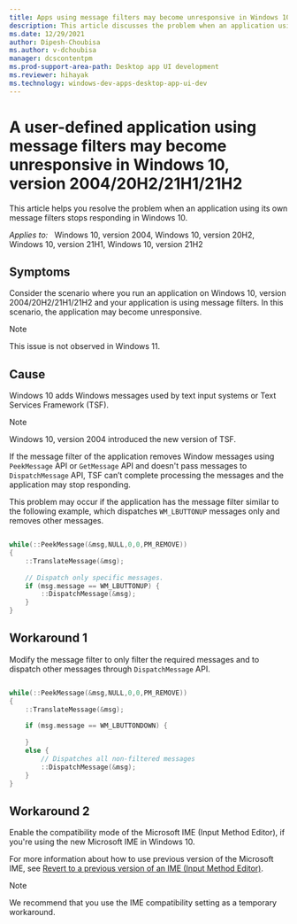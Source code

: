 ```yaml
---
title: Apps using message filters may become unresponsive in Windows 10
description: This article discusses the problem when an application using its own message filters stops responding in Windows 10.
ms.date: 12/29/2021
author: Dipesh-Choubisa
ms.author: v-dchoubisa
manager: dcscontentpm
ms.prod-support-area-path: Desktop app UI development
ms.reviewer: hihayak
ms.technology: windows-dev-apps-desktop-app-ui-dev
---
```


# A user-defined application using message filters may become unresponsive in Windows 10, version 2004/20H2/21H1/21H2

This article helps you resolve the problem when an application using its own message filters stops responding in Windows 10.

_Applies to:_ &nbsp; Windows 10, version 2004, Windows 10, version 20H2, Windows 10, version 21H1, Windows 10, version 21H2

## Symptoms

Consider the scenario where you run an application on Windows 10, version 2004/20H2/21H1/21H2 and your application is using message filters.
In this scenario, the application may become unresponsive.

> [!NOTE]
> This issue is not observed in Windows 11.

## Cause

Windows 10 adds Windows messages used by text input systems or Text Services Framework (TSF).

> [!NOTE]
> Windows 10, version 2004 introduced the new version of TSF.

If the message filter of the application removes Window messages using `PeekMessage` API or `GetMessage` API and doesn't pass messages to `DispatchMessage` API, TSF can’t complete processing the messages and the application may stop responding.

This problem may occur if the application has the message filter similar to the following example, which dispatches `WM_LBUTTONUP` messages only and removes other messages.

```cpp

while(::PeekMessage(&msg,NULL,0,0,PM_REMOVE))
{
    ::TranslateMessage(&msg);
    
    // Dispatch only specific messages.
    if (msg.message == WM_LBUTTONUP) {
        ::DispatchMessage(&msg);
    }
}

```

## Workaround 1

Modify the message filter to only filter the required messages and to dispatch other messages through `DispatchMessage` API.

```cpp

while(::PeekMessage(&msg,NULL,0,0,PM_REMOVE))
{
    ::TranslateMessage(&msg);
    
    if (msg.message == WM_LBUTTONDOWN) {
    
    }
    else {
        // Dispatches all non-filtered messages
        ::DispatchMessage(&msg);
    }
}

```

## Workaround 2

Enable the compatibility mode of the Microsoft IME (Input Method Editor), if you're using the new Microsoft IME in Windows 10.

For more information about how to use previous version of the Microsoft IME, see 
[Revert to a previous version of an IME (Input Method Editor)](https://support.microsoft.com/windows/revert-to-a-previous-version-of-an-ime-input-method-editor-adcc9caa-17cb-44d8-b46e-f5b473b4dd77).

> [!NOTE]
> We recommend that you use the IME compatibility setting as a temporary workaround.
